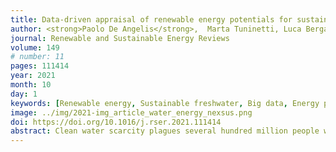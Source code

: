 ```yaml
---
title: Data-driven appraisal of renewable energy potentials for sustainable freshwater production in Africa
author: <strong>Paolo De Angelis</strong>,  Marta Tuninetti, Luca Bergamasco, Luca Calianno, Pietro Asinari, Francesco Laio, Matteo Fasano
journal: Renewable and Sustainable Energy Reviews
volume: 149
# number: 11
pages: 111414
year: 2021
month: 10
day: 1
keywords: [Renewable energy, Sustainable freshwater, Big data, Energy policies, Water, Water–energy nexus, Africa]
image: ../img/2021-img_article_water_energy_nexsus.png
doi: https://doi.org/10.1016/j.rser.2021.111414
abstract: Clean water scarcity plagues several hundred million people worldwide, representing a major global problem. Nearly half of the total population lacking access to safe and drinkable water lives in Africa. Nonetheless, the African continent has a remarkable yet untapped potential in terms of renewable energy production, which may serve to produce clean water from contaminated or salty resources and for water extraction and distribution. In this view, the analysis of possible scenarios relies on data-driven approaches due to the scale of the problem and the general lack of comprehensive, direct on-site experience. In this work, we aim to systematically review and map the renewable potentials against the freshwater shortage in Africa to gain insight on perspective possible policies and provide a readily usable and well-structured framework and database for further analyses. All reported datasets are critically discussed, organized in tables, and classified by a few metadata to facilitate their usability in further analyses. The accompanying discussion focuses on regions that, in the near future, are expected to significantly exploit their renewable energy potentials, and on the reasons at the basis of the local water shortage, including technological and distribution problems.
---
```

